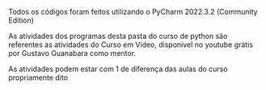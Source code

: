 Todos os códigos foram feitos utilizando o PyCharm 2022.3.2 (Community Edition)

As atividades dos programas desta pasta do curso de python são referentes as atividades do Curso em Vídeo, disponível no youtube grátis por Gustavo Guanabara como mentor.

As atividades podem estar com 1 de diferença das aulas do curso propriamente dito
